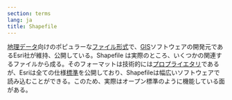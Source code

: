 ```yaml
---
section: terms
lang: ja
title: Shapefile
---
```


[地理データ](/glossary/ja/terms/geodata/)向けのポピュラーな[ファイル形式](/glossary/ja/terms/file-format/)で、[GIS](/glossary/ja/terms/gis/)ソフトウェアの開発元であるEsri社が維持、公開している。Shapefile は実際のところ、いくつかの関連するファイルから成る。そのフォーマットは技術的には[プロプライエタリ](/glossary/ja/terms/proprietary/)であるが、Esriは全ての仕様[標準](/glossary/ja/terms/standard/)を公開しており、Shapefileは幅広いソフトウェアで読み込むことができる。このため、実際はオープン標準のように機能している面がある。

